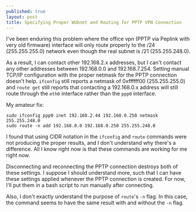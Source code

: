 ```yaml
---
published: true
layout: post
title: Specifying Proper WUbnet and Routing for PPTP VPN Connection
---
```


I've been enduring this problem where the office vpn (PPTP via Peplink with very old firmware) interface will only route properly to the /24 (255.255.255.0) network even though the real subnet is /21 (255.255.248.0).

As a result, I can contact other 192.168.2.x addresses, but I can't contact any other addresses between 192.168.0.0 and 192.168.7.254. Setting manual TCP/IP configuration with the proper netmask for the PPTP connection doesn't help. `ifconfig` still reports a netmask of 0xffffff00 (255.255.255.0) and `route get` still reports that contacting a 192.168.0.x address will still route through the `eth0` interface rather than the `ppp0` interface.

My amateur fix:

```
sudo ifconfig ppp0 inet 192.168.2.44 192.168.0.250 netmask 255.255.248.0
sudo route -n add 192.168.0.0 192.168.0.250 255.255.248.0
```

I found that using CIDR notation in the `ifconfig` and `route` commands were not producing the proper results, and I don't understand why there's a difference. All I know right now is that these commands are working for me right now.

Disconnecting and reconnecting the PPTP connection destroys both of these settings. I suppose I should understand more, such that I can have these settings applied whenever the PPTP connection is created. For now, I'll put them in a bash script to run manually after connecting.

Also, I don't exactly understand the purpose of `route`'s `-n` flag. In this case, the command seems to have the same result with and without the `-n` flag.